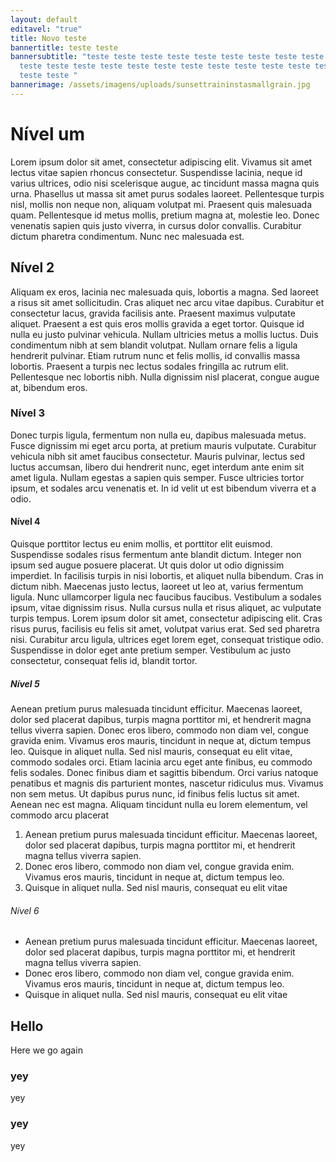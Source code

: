 ```yaml
---
layout: default
editavel: "true"
title: Novo teste
bannertitle: teste teste
bannersubtitle: "teste teste teste teste teste teste teste teste teste teste
  teste teste teste teste teste teste teste teste teste teste teste teste teste
  teste teste "
bannerimage: /assets/imagens/uploads/sunsettraininstasmallgrain.jpg
---
```

# Nível um

Lorem ipsum dolor sit amet, consectetur adipiscing elit. Vivamus sit amet lectus vitae sapien rhoncus consectetur. Suspendisse lacinia, neque id varius ultrices, odio nisi scelerisque augue, ac tincidunt massa magna quis urna. Phasellus ut massa sit amet purus sodales laoreet. Pellentesque turpis nisl, mollis non neque non, aliquam volutpat mi. Praesent quis malesuada quam. Pellentesque id metus mollis, pretium magna at, molestie leo. Donec venenatis sapien quis justo viverra, in cursus dolor convallis. Curabitur dictum pharetra condimentum. Nunc nec malesuada est.

## Nível 2

Aliquam ex eros, lacinia nec malesuada quis, lobortis a magna. Sed laoreet a risus sit amet sollicitudin. Cras aliquet nec arcu vitae dapibus. Curabitur et consectetur lacus, gravida facilisis ante. Praesent maximus vulputate aliquet. Praesent a est quis eros mollis gravida a eget tortor. Quisque id nulla eu justo pulvinar vehicula. Nullam ultricies metus a mollis luctus. Duis condimentum nibh at sem blandit volutpat. Nullam ornare felis a ligula hendrerit pulvinar. Etiam rutrum nunc et felis mollis, id convallis massa lobortis. Praesent a turpis nec lectus sodales fringilla ac rutrum elit. Pellentesque nec lobortis nibh. Nulla dignissim nisl placerat, congue augue at, bibendum eros.

### Nível 3

Donec turpis ligula, fermentum non nulla eu, dapibus malesuada metus. Fusce dignissim mi eget arcu porta, at pretium mauris vulputate. Curabitur vehicula nibh sit amet faucibus consectetur. Mauris pulvinar, lectus sed luctus accumsan, libero dui hendrerit nunc, eget interdum ante enim sit amet ligula. Nullam egestas a sapien quis semper. Fusce ultricies tortor ipsum, et sodales arcu venenatis et. In id velit ut est bibendum viverra et a odio.

#### Nível 4

Quisque porttitor lectus eu enim mollis, et porttitor elit euismod. Suspendisse sodales risus fermentum ante blandit dictum. Integer non ipsum sed augue posuere placerat. Ut quis dolor ut odio dignissim imperdiet. In facilisis turpis in nisi lobortis, et aliquet nulla bibendum. Cras in dictum nibh. Maecenas justo lectus, laoreet ut leo at, varius fermentum ligula. Nunc ullamcorper ligula nec faucibus faucibus. Vestibulum a sodales ipsum, vitae dignissim risus. Nulla cursus nulla et risus aliquet, ac vulputate turpis tempus. Lorem ipsum dolor sit amet, consectetur adipiscing elit. Cras risus purus, facilisis eu felis sit amet, volutpat varius erat. Sed sed pharetra nisi. Curabitur arcu ligula, ultrices eget lorem eget, consequat tristique odio. Suspendisse in dolor eget ante pretium semper. Vestibulum ac justo consectetur, consequat felis id, blandit tortor.

##### Nível 5

Aenean pretium purus malesuada tincidunt efficitur. Maecenas laoreet, dolor sed placerat dapibus, turpis magna porttitor mi, et hendrerit magna tellus viverra sapien. Donec eros libero, commodo non diam vel, congue gravida enim. Vivamus eros mauris, tincidunt in neque at, dictum tempus leo. Quisque in aliquet nulla. Sed nisl mauris, consequat eu elit vitae, commodo sodales orci. Etiam lacinia arcu eget ante finibus, eu commodo felis sodales. Donec finibus diam et sagittis bibendum. Orci varius natoque penatibus et magnis dis parturient montes, nascetur ridiculus mus. Vivamus non sem metus. Ut dapibus purus nunc, id finibus felis luctus sit amet. Aenean nec est magna. Aliquam tincidunt nulla eu lorem elementum, vel commodo arcu placerat

1. Aenean pretium purus malesuada tincidunt efficitur. Maecenas laoreet, dolor sed placerat dapibus, turpis magna porttitor mi, et hendrerit magna tellus viverra sapien.
2. Donec eros libero, commodo non diam vel, congue gravida enim. Vivamus eros mauris, tincidunt in neque at, dictum tempus leo.
3. Quisque in aliquet nulla. Sed nisl mauris, consequat eu elit vitae

###### Nível 6

* Aenean pretium purus malesuada tincidunt efficitur. Maecenas laoreet, dolor sed placerat dapibus, turpis magna porttitor mi, et hendrerit magna tellus viverra sapien.
* Donec eros libero, commodo non diam vel, congue gravida enim. Vivamus eros mauris, tincidunt in neque at, dictum tempus leo.
* Quisque in aliquet nulla. Sed nisl mauris, consequat eu elit vitae



<section class="bloco" id="Hello"><h2>Hello</h2><p>Here we go again</p><i class="fas fa-users"></i></section>

<section class="cards" id="teste"> <div class="flex"> <div class="item"> <div class="cabecalho-item"> <i class="fas fa-search"></i> <h3>yey</h3> </div> <p>yey</p> </div> <div class="item"> <div class="cabecalho-item"> <i class="fas fa-users"></i> <h3>yey</h3> </div> <p>yey</p> </div> <div class="item"> <div class="cabecalho-item">   <h3></h3> </div> <p></p> </div> <div class="item"> <div class="cabecalho-item">   <h3></h3> </div> <p></p> </div> </div></section>

<div class="space"></div>